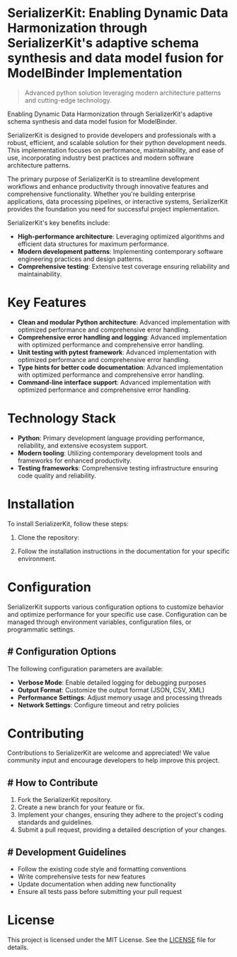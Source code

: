 <!-- fallback_SerializerKit_20251029001718_86246 -->

# SerializerKit: Enabling Dynamic Data Harmonization through SerializerKit's adaptive schema synthesis and data model fusion for ModelBinder Implementation
> Advanced python solution leveraging modern architecture patterns and cutting-edge technology.

Enabling Dynamic Data Harmonization through SerializerKit's adaptive schema synthesis and data model fusion for ModelBinder.

SerializerKit is designed to provide developers and professionals with a robust, efficient, and scalable solution for their python development needs. This implementation focuses on performance, maintainability, and ease of use, incorporating industry best practices and modern software architecture patterns.

The primary purpose of SerializerKit is to streamline development workflows and enhance productivity through innovative features and comprehensive functionality. Whether you're building enterprise applications, data processing pipelines, or interactive systems, SerializerKit provides the foundation you need for successful project implementation.

SerializerKit's key benefits include:

* **High-performance architecture**: Leveraging optimized algorithms and efficient data structures for maximum performance.
* **Modern development patterns**: Implementing contemporary software engineering practices and design patterns.
* **Comprehensive testing**: Extensive test coverage ensuring reliability and maintainability.

# Key Features

* **Clean and modular Python architecture**: Advanced implementation with optimized performance and comprehensive error handling.
* **Comprehensive error handling and logging**: Advanced implementation with optimized performance and comprehensive error handling.
* **Unit testing with pytest framework**: Advanced implementation with optimized performance and comprehensive error handling.
* **Type hints for better code documentation**: Advanced implementation with optimized performance and comprehensive error handling.
* **Command-line interface support**: Advanced implementation with optimized performance and comprehensive error handling.

# Technology Stack

* **Python**: Primary development language providing performance, reliability, and extensive ecosystem support.
* **Modern tooling**: Utilizing contemporary development tools and frameworks for enhanced productivity.
* **Testing frameworks**: Comprehensive testing infrastructure ensuring code quality and reliability.

# Installation

To install SerializerKit, follow these steps:

1. Clone the repository:


2. Follow the installation instructions in the documentation for your specific environment.

# Configuration

SerializerKit supports various configuration options to customize behavior and optimize performance for your specific use case. Configuration can be managed through environment variables, configuration files, or programmatic settings.

## # Configuration Options

The following configuration parameters are available:

* **Verbose Mode**: Enable detailed logging for debugging purposes
* **Output Format**: Customize the output format (JSON, CSV, XML)
* **Performance Settings**: Adjust memory usage and processing threads
* **Network Settings**: Configure timeout and retry policies

# Contributing

Contributions to SerializerKit are welcome and appreciated! We value community input and encourage developers to help improve this project.

## # How to Contribute

1. Fork the SerializerKit repository.
2. Create a new branch for your feature or fix.
3. Implement your changes, ensuring they adhere to the project's coding standards and guidelines.
4. Submit a pull request, providing a detailed description of your changes.

## # Development Guidelines

* Follow the existing code style and formatting conventions
* Write comprehensive tests for new features
* Update documentation when adding new functionality
* Ensure all tests pass before submitting your pull request

# License

This project is licensed under the MIT License. See the [LICENSE](https://github.com/foxy1081/SerializerKit/blob/main/LICENSE) file for details.
